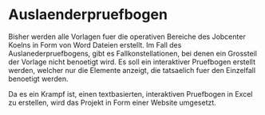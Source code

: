 # Auslaenderpruefbogen
Bisher werden alle Vorlagen fuer die operativen Bereiche des Jobcenter Koelns in Form von Word Dateien erstellt. Im Fall des Auslanederpruefbogens, gibt es Fallkonstellationen, bei denen ein Grossteil der Vorlage nicht benoetigt wird. Es soll ein interaktiver Pruefbogen erstellt werden, welcher nur die Elemente anzeigt, die tatsaelich fuer den Einzelfall benoetigt werden.

Da es ein Krampf ist, einen textbasierten, interaktiven Pruefbogen in Excel zu erstellen, wird das Projekt in Form einer Website umgesetzt.